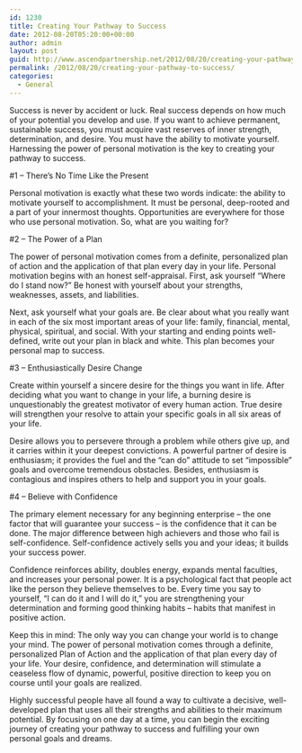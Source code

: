 ```yaml
---
id: 1230
title: Creating Your Pathway to Success
date: 2012-08-20T05:20:00+00:00
author: admin
layout: post
guid: http://www.ascendpartnership.net/2012/08/20/creating-your-pathway-to-success/
permalink: /2012/08/20/creating-your-pathway-to-success/
categories:
  - General
---
```

Success is never by accident or luck. Real success depends on how much of your potential you develop and use. If you want to achieve permanent, sustainable success, you must acquire vast reserves of inner strength, determination, and desire. You must have the ability to motivate yourself. Harnessing the power of personal motivation is the key to creating your pathway to success.

#1 &#8211; There&#8217;s No Time Like the Present
  
Personal motivation is exactly what these two words indicate: the ability to motivate yourself to accomplishment. It must be personal, deep-rooted and a part of your innermost thoughts. Opportunities are everywhere for those who use personal motivation. So, what are you waiting for?

#2 &#8211; The Power of a Plan
  
The power of personal motivation comes from a definite, personalized plan of action and the application of that plan every day in your life. Personal motivation begins with an honest self-appraisal. First, ask yourself &#8220;Where do I stand now?&#8221; Be honest with yourself about your strengths, weaknesses, assets, and liabilities.

Next, ask yourself what your goals are. Be clear about what you really want in each of the six most important areas of your life: family, financial, mental, physical, spiritual, and social. With your starting and ending points well-defined, write out your plan in black and white. This plan becomes your personal map to success.

#3 &#8211; Enthusiastically Desire Change
  
Create within yourself a sincere desire for the things you want in life. After deciding what you want to change in your life, a burning desire is unquestionably the greatest motivator of every human action. True desire will strengthen your resolve to attain your specific goals in all six areas of your life.

Desire allows you to persevere through a problem while others give up, and it carries within it your deepest convictions. A powerful partner of desire is enthusiasm; it provides the fuel and the &#8220;can do&#8221; attitude to set &#8220;impossible&#8221; goals and overcome tremendous obstacles. Besides, enthusiasm is contagious and inspires others to help and support you in your goals.

#4 &#8211; Believe with Confidence
  
The primary element necessary for any beginning enterprise &#8211; the one factor that will guarantee your success &#8211; is the confidence that it can be done. The major difference between high achievers and those who fail is self-confidence. Self-confidence actively sells you and your ideas; it builds your success power.
  
Confidence reinforces ability, doubles energy, expands mental faculties, and increases your personal power. It is a psychological fact that people act like the person they believe themselves to be. Every time you say to yourself, &#8220;I can do it and I will do it,&#8221; you are strengthening your determination and forming good thinking habits &#8211; habits that manifest in positive action.

Keep this in mind: The only way you can change your world is to change your mind. The power of personal motivation comes through a definite, personalized Plan of Action and the application of that plan every day of your life. Your desire, confidence, and determination will stimulate a ceaseless flow of dynamic, powerful, positive direction to keep you on course until your goals are realized.

Highly successful people have all found a way to cultivate a decisive, well-developed plan that uses all their strengths and abilities to their maximum potential. By focusing on one day at a time, you can begin the exciting journey of creating your pathway to success and fulfilling your own personal goals and dreams.